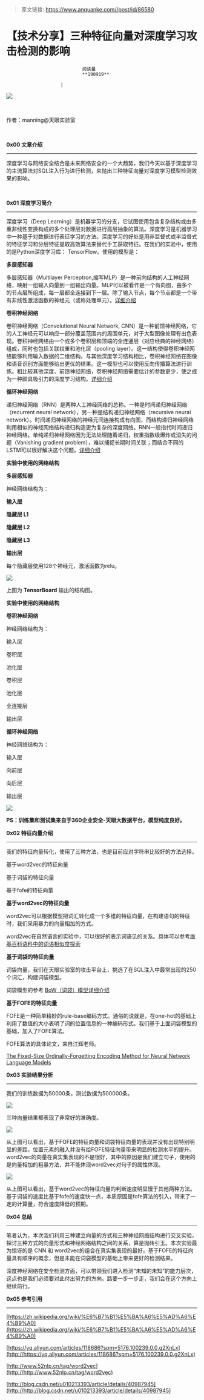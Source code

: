> 原文链接: https://www.anquanke.com//post/id/86580 


# 【技术分享】三种特征向量对深度学习攻击检测的影响


                                阅读量   
                                **190919**
                            
                        |
                        
                                                                                    



[![](https://p2.ssl.qhimg.com/t01c40a881ac3bf27df.jpg)](https://p2.ssl.qhimg.com/t01c40a881ac3bf27df.jpg)

<br>

作者：manning@天眼实验室

<br>

**0x00 文章介绍**

****

深度学习与网络安全结合是未来网络安全的一个大趋势，我们今天以基于深度学习的主流算法对SQL注入行为进行检测，来抛出三种特征向量对深度学习模型检测效果的影响。

<br>

**0x01 深度学习简介**

****

深度学习（Deep Learning）是机器学习的分支，它试图使用包含复杂结构或由多重非线性变换构成的多个处理层对数据进行高层抽象的算法。深度学习是机器学习中一种基于对数据进行表征学习的方法。深度学习的好处是用非监督式或半监督式的特征学习和分层特征提取高效算法来替代手工获取特征。在我们的实验中，使用的是Python深度学习库： TensorFlow。使用的模型是：

**多层感知器**

多层感知器（Multilayer Perceptron,缩写MLP）是一种前向结构的人工神经网络，映射一组输入向量到一组输出向量。MLP可以被看作是一个有向图，由多个的节点层所组成，每一层都全连接到下一层。除了输入节点，每个节点都是一个带有非线性激活函数的神经元（或称处理单元）。[详细介绍](https://zh.wikipedia.org/wiki/%E5%A4%9A%E5%B1%82%E6%84%9F%E7%9F%A5%E5%99%A8)

**卷积神经网络**

卷积神经网络（Convolutional Neural Network, CNN）是一种前馈神经网络，它的人工神经元可以响应一部分覆盖范围内的周围单元，对于大型图像处理有出色表现。卷积神经网络由一个或多个卷积层和顶端的全连通层（对应经典的神经网络）组成，同时也包括关联权重和池化层（pooling layer）。这一结构使得卷积神经网络能够利用输入数据的二维结构。与其他深度学习结构相比，卷积神经网络在图像和语音识别方面能够给出更优的结果。这一模型也可以使用反向传播算法进行训练。相比较其他深度、前馈神经网络，卷积神经网络需要估计的参数更少，使之成为一种颇具吸引力的深度学习结构。[详细介绍](https://zh.wikipedia.org/wiki/%E5%8D%B7%E7%A7%AF%E7%A5%9E%E7%BB%8F%E7%BD%91%E7%BB%9C)

**循环神经网络**

递归神经网络（RNN）是两种人工神经网络的总称。一种是时间递归神经网络（recurrent neural network），另一种是结构递归神经网络（recursive neural network）。时间递归神经网络的神经元间连接构成有向图，而结构递归神经网络利用相似的神经网络结构递归构造更为复杂的深度网络。RNN一般指代时间递归神经网络。单纯递归神经网络因为无法处理随着递归，权重指数级爆炸或消失的问题（Vanishing gradient problem），难以捕捉长期时间关联；而结合不同的LSTM可以很好解决这个问题。[详细介绍](https://zh.wikipedia.org/wiki/%E9%80%92%E5%BD%92%E7%A5%9E%E7%BB%8F%E7%BD%91%E7%BB%9C)

**实验中使用的网络结构**

**多层感知器**

神经网络结构为：

**输入层**

**隐藏层 L1**

**隐藏层 L2**

**隐藏层 L3**

**输出层**

每个隐藏层使用128个神经元，激活函数为relu。 

[![](https://p1.ssl.qhimg.com/t019c594c4208d11128.png)](https://p1.ssl.qhimg.com/t019c594c4208d11128.png)



上图为 **TensorBoard** 输出的结构图。

**实验中使用的网络结构**

**卷积神经网络**

神经网络结构为：

输入层

卷积层 

池化层 

卷积层 

池化层 

全连接层

输出层

**循环神经网络**

神经网络结构为：

输入层

向前层

向后层

输出层

[![](https://p0.ssl.qhimg.com/t016f2ad22f2c5ff793.png)](https://p0.ssl.qhimg.com/t016f2ad22f2c5ff793.png)

**PS：训练集和测试集来自于360企业安全-天眼大数据平台，模型纯度良好。**



**0x02 特征向量介绍**

****

我们的特征向量转化，使用了三种方法，也是目前应对字符串比较好的方法选择。

基于word2vec的特征向量

基于词袋的特征向量

基于fofe的特征向量

**基于word2vec的特征向量**

word2vec可以根据模型把词汇转化成一个多维的特征向量，在构建语句的特征时，我们采用暴力的向量相加的方式。

word2vec在自然语言的实验中，可以很好的表示词语见的关系。具体可以参考[维基百科语料中的词语相似度探索](http://www.52nlp.cn/tag/word2vec)

**基于词袋的特征向量**

词袋向量，我们在天眼实验室的攻击平台上，挑选了在SQL注入中最常出现的250个词汇，构建词袋模型。

词袋模型的参考 [BoW（词袋）模型详细介绍](http://blog.csdn.net/u010213393/article/details/40987945)

**基于FOFE的特征向量**

FOFE是一种简单精妙的rule-base编码方式。通俗的说就是，在one-hot的基础上利用了数值的大小表明了词的位置信息的一种编码形式。我们基于上面词袋模型的基础，加入了FOFE算法。

FOFE算法的具体论文，来自江辉老师。 

[The Fixed-Size Ordinally-Forgetting Encoding Method for Neural Network Language Models](https://www.aclweb.org/anthology/P/P15/P15-2081.pdf?spm=5176.100239.blogcont118686.20.PWd2AD&amp;file=P15-2081.pdf)





**0x03 实验结果分析**

****

我们的训练数据为50000条，测试数据为500000条。

[![](https://p3.ssl.qhimg.com/t015af26f03af6fab98.png)](https://p3.ssl.qhimg.com/t015af26f03af6fab98.png)

三种向量结果都表现了非常好的准确度。

[![](https://p5.ssl.qhimg.com/t0188d552ccce08f15e.png)](https://p5.ssl.qhimg.com/t0188d552ccce08f15e.png)

从上图可以看出，基于FOFE的特征向量和词袋特征向量的表现并没有出现特别明显的差距，位置元素的融入并没有给FOFE特征向量带来明显的检测水平的提升。word2vec的向量在真实集表现的不是很好，其中的原因是我们建立句子，使用的是向量相加的粗暴方法，并不能体现word2vec对句子的属性体现。

[![](https://p3.ssl.qhimg.com/t0132a1b9d06859c41e.png)](https://p3.ssl.qhimg.com/t0132a1b9d06859c41e.png)

从上图可以看出，基于word2vec的特征向量的判断速度明显慢于其他两种方法。基于词袋的速度比基于fofe的速度快一点，本质原因是fofe算法的引入，带来了一定的计算量，符合速度降低的预期。



**0x04 总结**

****

笔者认为，本次我们利用三种建立向量的方式和三种神经网络结构进行交叉实验，探讨三种方式的向量形式和神经网络结构之间的关系，算是抛砖引玉。本次实验最为惊讶的是 CNN 和 word2vec的组合在真实集表现的最好。基于FOFE的特征向量具有顺序的概念，但是未能在词袋模型的基础上带来更好的检测结果。

深度神经网络在安全检测方面，可以带领我们进入检测“未知的未知”的能力层次，这点也是我们必须要对此付出努力的方向。路要一步一步走，我们会在这个方向上继续前行。



**0x05 参考引用**

****

[https://zh.wikipedia.org/wiki/%E6%B7%B1%E5%BA%A6%E5%AD%A6%E4%B9%A0](https://zh.wikipedia.org/wiki/%E6%B7%B1%E5%BA%A6%E5%AD%A6%E4%B9%A0)

[https://yq.aliyun.com/articles/118686?spm=5176.100239.0.0.g2XnLx](http://https://yq.aliyun.com/articles/118686?spm=5176.100239.0.0.g2XnLx)

[http://www.52nlp.cn/tag/word2vec](http://http://www.52nlp.cn/tag/word2vec)

[http://blog.csdn.net/u010213393/article/details/40987945](http://http://blog.csdn.net/u010213393/article/details/40987945)
